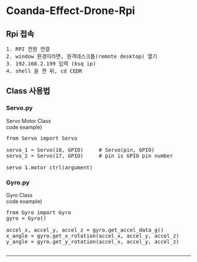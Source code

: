 # Coanda-Effect-Drone-Rpi 
## Rpi 접속 <br>
<pre>
1. RPI 전원 연결
2. window 환경이라면, 원격데스크톱(remote desktop) 열기
3. 192.168.2.199 입력 (ksq ip)
4. shell 을 켠 뒤, cd CEDR
</pre>


## Class 사용법 <br>
### Servo.py 
Servo Motor Class <Br>
code example)
<pre>
from Servo import Servo

servo_1 = Servo(18, GPIO)     # Servo(pin, GPIO)
servo_2 = Servo(17, GPIO)     # pin is GPIO pin number

servo_1.motor_ctrl(argument)
</pre>



### Gyro.py
Gyro Class <Br>
code example)
<pre>
from Gyro import Gyro
gyro = Gyro()

accel_x, accel_y, accel_z = gyro.get_accel_data_g()
x_angle = gyro.get_x_rotation(accel_x, accel_y, accel_z)
y_angle = gyro.get_y_rotation(accel_x, accel_y, accel_z)

</pre>
<hr>

